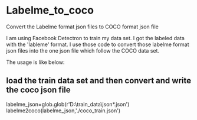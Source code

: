 # Labelme_to_coco
Convert the Labelme format json files to  COCO format json file

I am using Facebook Detectron to train my data set. I got the labeled data with the 'lableme' format. I use those code to convert those labelme format json files into the one json file which follow the COCO data set.

The usage is like below:
## load the train data set and then convert and write the coco json file
labelme_json=glob.glob(r'D:\train_data\json\*.json')
labelme2coco(labelme_json,'./coco_train.json')

